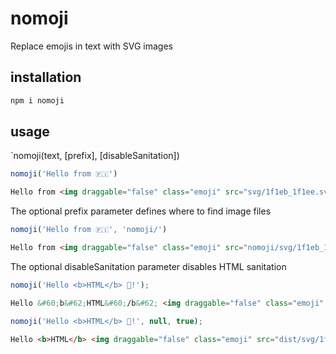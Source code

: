 # nomoji
Replace emojis in text with SVG images

## installation
```bash
npm i nomoji
```

## usage
`nomoji(text, [prefix], [disableSanitation])
```js
nomoji('Hello from 🇫🇮')
```
```html
Hello from <img draggable="false" class="emoji" src="svg/1f1eb_1f1ee.svg">
```
The optional prefix parameter defines where to find image files
```js
nomoji('Hello from 🇫🇮', 'nomoji/')
```
```html
Hello from <img draggable="false" class="emoji" src="nomoji/svg/1f1eb_1f1ee.svg">
```
The optional disableSanitation parameter disables HTML sanitation
```js
nomoji('Hello <b>HTML</b> 🤩!');
```
```html
Hello &#60;b&#62;HTML&#60;/b&#62; <img draggable="false" class="emoji" src="svg/1f929.svg">!
```
```js
nomoji('Hello <b>HTML</b> 🤩!', null, true);
```
```html
Hello <b>HTML</b> <img draggable="false" class="emoji" src="dist/svg/1f929.svg">!
```
